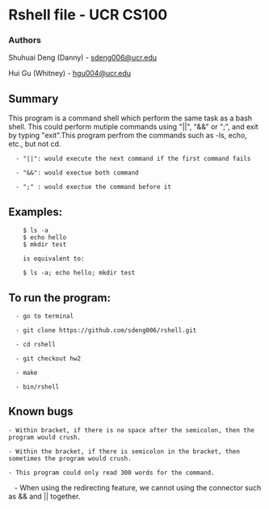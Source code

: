 # Rshell file - UCR CS100


### Authors
Shuhuai Deng (Danny) - sdeng006@ucr.edu

Hui Gu (Whitney) - hgu004@ucr.edu

## Summary

  This program is a command shell which perform the same task as a bash shell. This could perform mutiple commands using "||", "&&" or ";", and exit by typing "exit".This program perfrom the commands such as -ls, echo, etc., but not cd. 
      
      - "||": would execute the next command if the first command fails
      
      - "&&": would exectue both command
      
      - ";" : would exectue the command before it
      
      
## Examples:
    
        $ ls -a
        $ echo hello
        $ mkdir test

        is equivalent to:

        $ ls -a; echo hello; mkdir test
        
        
## To run the program:
  
      - go to terminal
      
      - git clone https://github.com/sdeng006/rshell.git
      
      - cd rshell
      
      - git checkout hw2
      
      - make
      
      - bin/rshell
      
## Known bugs
  
    - Within bracket, if there is no space after the semicolon, then the program would crush.
    
    - Within the bracket, if there is semicolon in the bracket, then sometimes the program would crush.
    
    - This program could only read 300 words for the command.
    - When using the redirecting feature, we cannot using the connector such as && and || together.
    
    
